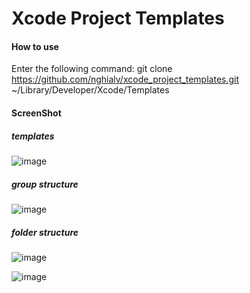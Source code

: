 Xcode Project Templates
=====

#### How to use
Enter the following command:
    git clone https://github.com/nghialv/xcode_project_templates.git ~/Library/Developer/Xcode/Templates

#### ScreenShot

##### templates
![image](https://raw.github.com/nghialv/xcode_project_templates/master/readmeData/templates.png)

##### group structure
![image](https://raw.github.com/nghialv/xcode_project_templates/master/readmeData/xcode_group_structure.png)

##### folder structure
![image](https://raw.github.com/nghialv/xcode_project_templates/master/readmeData/classes_folder_structure.png)

![image](https://raw.github.com/nghialv/xcode_project_templates/master/readmeData/resources_folder_structure.png)
